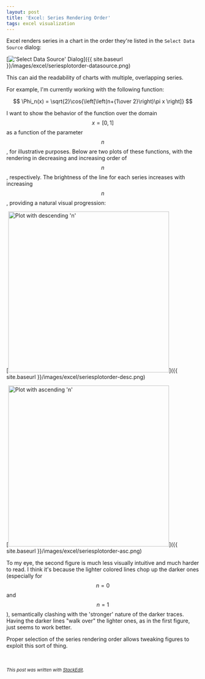 ```yaml
---
layout: post
title: 'Excel: Series Rendering Order'
tags: excel visualization
---
```


Excel renders series in a chart in the order they're listed in the `Select Data Source` dialog:

[<img src="{{ site.baseurl }}/images/excel/seriesplotorder-datasource.png" alt="'Select Data Source' Dialog"/>]({{ site.baseurl }}/images/excel/seriesplotorder-datasource.png)

This can aid the readability of charts with multiple, overlapping series.

For example, I'm currently working with the following function:

$$
\Phi_n(x) = \sqrt{2}\cos{\left[\left(n+{1\over 2}\right)\pi x \right]}
$$

I want to show the behavior of the function over the domain $$x=[0,1]$$ as a function of the parameter $$n$$, for illustrative purposes. Below are two plots of these functions, with the rendering in decreasing and increasing order of $$n$$, respectively.  The brightness of the line for each series increases with increasing $$n$$, providing a natural visual progression:

[<img src="{{ site.baseurl }}/images/excel/seriesplotorder-desc.png" alt="Plot with descending 'n'" width="420px"/>]({{ site.baseurl }}/images/excel/seriesplotorder-desc.png)

[<img src="{{ site.baseurl }}/images/excel/seriesplotorder-asc.png" alt="Plot with ascending 'n'" width="420px"/>]({{ site.baseurl }}/images/excel/seriesplotorder-asc.png)

To my eye, the second figure is much less visually intuitive and much harder to read.  I think it's because the lighter colored lines chop up the darker ones (especially for $$n=0$$ and $$n=1$$), semantically clashing with the 'stronger' nature of the darker traces.  Having the darker lines "walk over" the lighter ones, as in the first figure, just seems to work better.

Proper selection of the series rendering order allows tweaking figures to exploit this sort of thing.

<br><br><small>*This post was written with [StackEdit](https://stackedit.io).*</small>